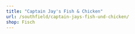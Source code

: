 ```yaml
---
title: "Captain Jay's Fish & Chicken"
url: /southfield/captain-jays-fish-und-chicken/
shop: Fisch
---
```

